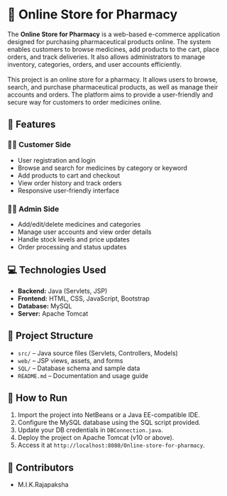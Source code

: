 <!DOCTYPE html>
<html lang="en">
<head>
  <meta charset="UTF-8">
</head>
<body>
  <h1>💊 Online Store for Pharmacy</h1>
  <p>
    The <strong>Online Store for Pharmacy</strong> is a web-based e-commerce application designed for purchasing pharmaceutical products online. 
    The system enables customers to browse medicines, add products to the cart, place orders, and track deliveries. 
    It also allows administrators to manage inventory, categories, orders, and user accounts efficiently.<br><br>This project is an online store for a pharmacy. It allows users to browse, search, and purchase pharmaceutical products, as well as manage their accounts and orders. The platform aims to provide a user-friendly and secure way for customers to order medicines online.

    
  </p>

  <h2>🔧 Features</h2>
  <h3>🧑‍⚕️ Customer Side</h3>
  <ul>
    <li>User registration and login</li>
    <li>Browse and search for medicines by category or keyword</li>
    <li>Add products to cart and checkout</li>
    <li>View order history and track orders</li>
    <li>Responsive user-friendly interface</li>
  </ul>

  <h3>👨‍💻 Admin Side</h3>
  <ul>
    <li>Add/edit/delete medicines and categories</li>
    <li>Manage user accounts and view order details</li>
    <li>Handle stock levels and price updates</li>
    <li>Order processing and status updates</li>
  </ul>

  <h2>💻 Technologies Used</h2>
  <ul>
    <li><strong>Backend:</strong> Java (Servlets, JSP)</li>
    <li><strong>Frontend:</strong> HTML, CSS, JavaScript, Bootstrap</li>
    <li><strong>Database:</strong> MySQL</li>
    <li><strong>Server:</strong> Apache Tomcat</li>
  </ul>

  <h2>📁 Project Structure</h2>
  <ul>
    <li><code>src/</code> – Java source files (Servlets, Controllers, Models)</li>
    <li><code>web/</code> – JSP views, assets, and forms</li>
    <li><code>SQL/</code> – Database schema and sample data</li>
    <li><code>README.md</code> – Documentation and usage guide</li>
  </ul>

  <h2>🚀 How to Run</h2>
  <ol>
    <li>Import the project into NetBeans or a Java EE-compatible IDE.</li>
    <li>Configure the MySQL database using the SQL script provided.</li>
    <li>Update your DB credentials in <code>DBConnection.java</code>.</li>
    <li>Deploy the project on Apache Tomcat (v10 or above).</li>
    <li>Access it at <code>http://localhost:8080/Online-store-for-pharmacy</code>.</li>
  </ol>

  <h2>👥 Contributors</h2>
  <ul>
    <li>M.I.K.Rajapaksha</li>
  </ul>
</body>
</html>
